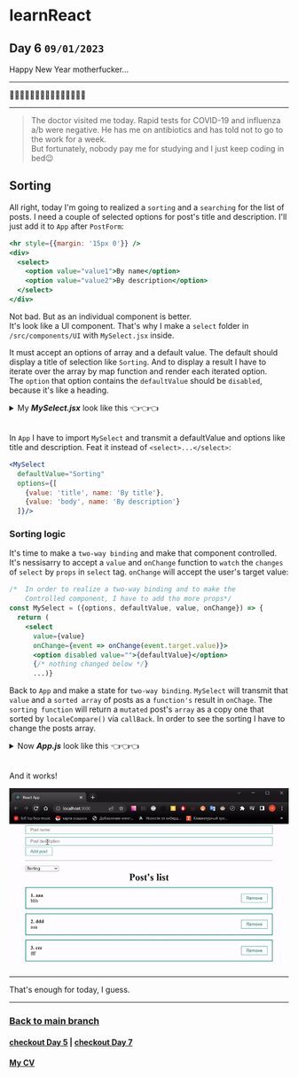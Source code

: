 # learnReact
## Day 6 `09/01/2023`

Happy New Year motherfucker...

---

🎄🎄🎄🎆🎆🎆✨✨✨🎇🎇🎇🎄🎄🎄

---
> The doctor visited me today. Rapid tests for COVID-19 and influenza a/b were negative. He has me on antibiotics and has told not to go to the work for a week.  
But fortunately, nobody pay me for studying and I just keep coding in bed😉

## Sorting

All right, today I'm going to realized a `sorting` and a `searching` for the list of posts. I need a couple of selected options for post's title and description. I'll just add it to `App` after `PostForm`:

```jsx
<hr style={{margin: '15px 0'}} />
<div>
  <select>
    <option value="value1">By name</option>
    <option value="value2">By description</option>
  </select>
</div>
```

Not bad. But as an individual component is better.  
It's look like a UI component. That's why I make a `select` folder in `/src/components/UI` with `MySelect.jsx` inside.

It must accept an options of array and a default value. The default should display a title of selection like `Sorting`. And to display a result I have to iterate over the array by map function and render each iterated option.  
The `option` that option contains the `defaultValue` should be `disabled`, because it's like a heading.

<details><summary>My <b><i>MySelect.jsx</i></b> look like this 👈👈👈</summary>

```jsx
import React from 'react';

// it's accept an options of array and a default value
const MySelect = ({options, defaultValue}) => {
  return (
    <select>
      <option disabled value="">{defaultValue}</option>
{/* iterate over the array by map function */}
      {options.map(option =>
      // and render each iterated option
// key={option.value} because each select's value is unique
        <option key={option.value} value={option.value}>
          {option.name}
        </option>
      )}
    </select>
  );
};

export default MySelect;
```
</details>
<br/>

In `App` I have to import `MySelect` and transmit a defaultValue and options like title and description. Feat it instead of ```<select>...</select>```:
```jsx
<MySelect 
  defaultValue="Sorting"
  options={[
    {value: 'title', name: 'By title'},
    {value: 'body', name: 'By description'}
  ]}/>
```
### Sorting logic

It's time to make a `two-way binding` and make that component controlled. It's nessisarry to accept a `value` and `onChange` function to `watch` the `changes` of `select` by `props` in `select` tag. `onChange` will accept the user's target value:
```jsx
/*  In order to realize a two-way binding and to make the 
    Controlled component, I have to add tho more props*/
const MySelect = ({options, defaultValue, value, onChange}) => {
  return (
    <select
      value={value}
      onChange={event => onChange(event.target.value)}>
      <option disabled value="">{defaultValue}</option>
      {/* nothing changed below */}
      ...)}
```
Back to `App` and make a state for `two-way binding`. `MySelect` will transmit that `value` and a `sorted array` of posts as a `function's` result in `onChage`. The `sorting function` will return a `mutated` post's `array` as a copy one that sorted by `localeCompare()` via `callBack`. In order to see the sorting I have to change the posts array.

<details><summary>Now <b><i>App.js</i></b> look like this 👈👈👈</summary>

```jsx
import React from "react";
import PostList from "./components/PostList";
import './styles/App.css'
import { useState } from "react";
import PostForm from "./components/PostForm";
import MySelect from "./components/UI/select/MySelect";

function App() {
  const [posts, setPosts] = useState([
    {id: 1, title: 'aaa', body: 'bbb'},
    {id: 2, title: 'ddd', body: 'aaa'},
    {id: 3, title: 'ccc', body: 'fff'},
  ])

  // the state for two-way binding of sorting
  const [selectedSort, setSelectedSort] = useState('')

  const createPost = (newPost) => {
    setPosts([...posts, newPost])
  }

  const removePost = (post) => {
    setPosts(posts.filter(p => p.id !== post.id))
  }

  // a sorting function
  const sortPosts = (sort) => {
    setSelectedSort(sort)
    setPosts([...posts].sort((a, b) => a[sort].localeCompare(b[sort])))
  }

  return (
    <div className="App">
      <PostForm create={createPost} />
      <hr style={{margin: '15px 0'}} />
      <div>
        <MySelect
          value={selectedSort}
          onChange={sortPosts}
          defaultValue="Sorting"
          options={[
            {value: 'title', name: 'By title'},
            {value: 'body', name: 'By description'}
          ]}/>
      </div>
      {posts.length !== 0
        ? <PostList
            remove={removePost}
            posts={posts}
            title="Post's list" />
        : <h1
            style={{textAlign: 'center'}}>
              There are no posts here yet
          </h1>
      }
  </div>
  );
}

export default App;
```
</details>
<br/>

And it works!
<div align="center">
  <img src="sorting_1.gif">
</div>

---

That's enough for today, I guess.

---

### [Back to main branch](https://github.com/syrovezhko/learn-react#learnreact)
#### [checkout **Day 5**](https://github.com/syrovezhko/learn-react/tree/day_5#learnreact) | [checkout **Day 7**](https://github.com/syrovezhko/learn-react/tree/day_7#learnreact)
#### [My CV](https://github.com/syrovezhko)